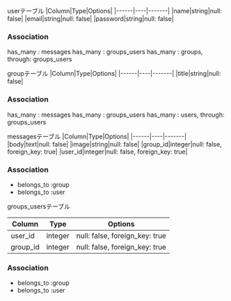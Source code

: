 userテーブル
|Column|Type|Options|
|------|----|-------|
|name|string|null: false|
|email|string|null: false|
|password|string|null: false|

### Association
has_many : messages
has_many : groups_users
has_many : groups, through: groups_users

groupテーブル
|Column|Type|Options|
|------|----|-------|
|title|string|null: false|

### Association
has_many : messages
has_many : groups_users
has_many : users, through: groups_users


messagesテーブル 
|Column|Type|Options|
|------|----|-------|
|body|text|null: false|
|image|string|null: false|
|group_id|integer|null: false, foreign_key: true|
|user_id|integer|null: false, foreign_key: true|

### Association
- belongs_to :group
- belongs_to :user


groups_usersテーブル

|Column|Type|Options|
|------|----|-------|
|user_id|integer|null: false, foreign_key: true|
|group_id|integer|null: false, foreign_key: true|

### Association
- belongs_to :group
- belongs_to :user
